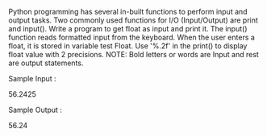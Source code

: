 Python programming has several in-built functions to perform input and output tasks. Two commonly used functions for I/O (Input/Output) are print and input(). Write a program to get float as input and print it. The input() function reads formatted input from the keyboard. When the user enters a float, it is stored in variable test Float. Use '%.2f' in the print() to display float value with 2 precisions. NOTE: Bold letters or words are Input and rest are output statements.

Sample Input :

56.2425

Sample Output :

56.24
